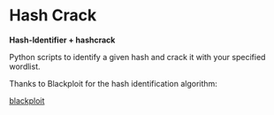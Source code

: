 # Hash Crack

**Hash-Identifier + hashcrack**

Python scripts to identify a given hash and crack it with your specified wordlist.

Thanks to Blackploit for the hash identification algorithm:

[blackploit](https://github.com/blackploit/hash-identifier)
